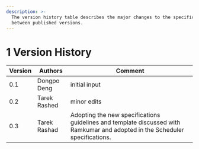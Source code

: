 ```yaml
---
description: >-
  The version history table describes the major changes to the specifications
  between published versions.
---
```


# 1 Version History

| Version | Authors      | Comment                                                                                                                       |
| ------- | ------------ | ----------------------------------------------------------------------------------------------------------------------------- |
| 0.1     | Dongpo Deng  | initial input                                                                                                                 |
| 0.2     | Tarek Rashed | minor edits                                                                                                                   |
| 0.3     | Tarek Rashad | Adopting the new specifications guidelines and template discussed with Ramkumar and adopted in the Scheduler specifications.  |
